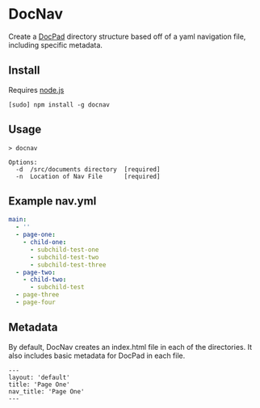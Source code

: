 # DocNav

Create a [DocPad](https://github.com/bevry/docpad) directory structure based off of a yaml navigation file, including specific metadata.

Install
-------
Requires [node.js](http://nodejs.org/)
```
[sudo] npm install -g docnav
```

Usage
-----
```
> docnav
```

```
Options:
  -d  /src/documents directory  [required]
  -n  Location of Nav File      [required]
```

Example nav.yml
---------------
```yaml
main:
  - ''
  - page-one:
    - child-one:
      - subchild-test-one
      - subchild-test-two
      - subchild-test-three
  - page-two:
    - child-two:
      - subchild-test
  - page-three
  - page-four
```

Metadata
--------
By default, DocNav creates an index.html file in each of the directories. It also includes basic metadata for DocPad in each file.

```
---
layout: 'default'
title: 'Page One'
nav_title: 'Page One'
---
